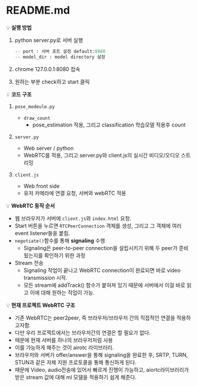# README.md

💡 **실행 방법**

1. python server.py로 서버 실행
    
    ```python
    -- port : 서버 포트 설정 default:8080
    -- model_dir : model directory 설정
    ```

2. chrome 127.0.0.1:8080 접속
3. 원하는 부분 check하고 start 클릭 
  
  
💡 **코드 구조**

1. `pose_modeule.py`
    - `draw_count`
        - pose_estimation 적용, 그리고 classification 학습모델 적용후 count

1. `server.py`
    - Web server / python
    - WebRTC를 적용, 그리고 server.py와 client.js의 실시간 비디오/오디오 스트리밍

1. `client.js`
    - Web front side
    - 유저 카메라에 연결 요청,  서버와 webRTC 적용
  
  

💡 **WebRTC 동작 순서**
  
  
-  웹 브라우저가 서버에 `client.js`와  `index.html` 요청.
-  Start 버튼을 누르면 `RTCPeerConnection` 객체를 생성, 그리고 그 객체에 여러 event listener들을 붙힘.
-  `negotiate()`함수를 통해 **signaling** 수행
    - Signaling은 peer-to-peer connection을 설립시키기 위해 두 peer가 준비됬는지를 확인하기 위한 과정
-  Stream 전송 
    - Signaling 작업이 끝나고 WebRTC connection이 완료되면 바로 video transmission 시작.
    - 모든 stream에 addTrack() 함수가 붙혀져 있기 때문에 서버에서 이걸 바로 읽고 이에 대해 원하는 작업이 가능.
  
  

💡 **현재 프로젝트 WebRTC 구조**
  
  
- 기존 WebRTC는 peer2peer, 즉 브라우저/브라우저 간의 직접적인 연결을 적용하고자함.
- 다만 우리 프로젝트에서는 브라우저간의 연결은 할 필요가 없다.
- 때문에 현재 서버를 하나의 브라우저처럼 사용
- 이를 가능하게 해주는 것이 airotc 라이브러리.
- 브라우저와 서버가 offer/answer을 통해 signaling을 완료한 후, SRTP, TURN, STUN과 같은 자체 지원 프로토콜을 통해 통신하게 된다.
- 때문에 Video, audio전송에 있어서 빠르게 진행이 가능하고,  aiortc라이브러리가 받은 stream 값에 대해 ml 모델을 적용하기 쉽게 해준다.